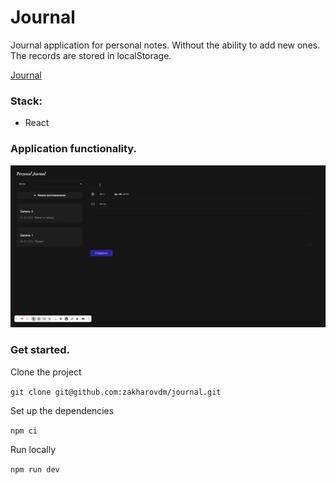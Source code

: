 # Journal

Journal application for personal notes. 
Without the ability to add new ones.
The records are stored in localStorage. 

[Journal](https://journal-pi-bice.vercel.app)

### Stack:

- React

### Application functionality.

![functionality](./public/feature.gif)

### Get started.

Clone the project

`git clone git@github.com:zakharovdm/journal.git`

Set up the dependencies

`npm ci`

Run locally

`npm run dev`
